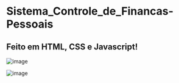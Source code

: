 # Sistema_Controle_de_Financas-Pessoais

## Feito em HTML, CSS e Javascript!

![image](https://user-images.githubusercontent.com/114995774/233797887-e20de844-4608-414a-9ce1-67154619b6cd.png)


![image](https://user-images.githubusercontent.com/114995774/233797807-b14deff2-8e1c-41e4-9b16-f5158fb7cff8.png)
